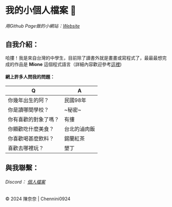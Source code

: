 # 我的小個人檔案 🫠

###### 用Github Page做的小網站：[Website](https://chennini0924.github.io/ChenNini0924/) 

## 自我介紹：
哈摟！我是來自台灣的中學生，目前除了讀書外就是畫畫或寫程式了，最最最想完成的作品是 **Mione** 這個程式語言（詳細內容歡迎參考[這裡](https://github.com/Mioprety/Mione))


#### 網上許多人問我的問題：
| Q | A |
| -|-|
|你幾年出生的阿？| 民國98年|
|你是讀哪間學校？| ~秘密~|
|你有喜歡的對象了嗎？|有摟|
|你顯歡吃什麼美食？|台北的滷肉飯|
|你喜歡喝甚麼飲料？|錫蘭紅茶|
|喜歡去哪裡玩？|墾丁|

## 與我聯繫：
###### Discord： [個人檔案](https://discordapp.com/users/1215881890309869661)


<div class="footer">
        &copy; 2024 陳奈奈  |  Chennini0924
</div>
